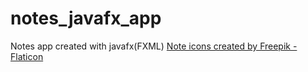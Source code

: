 # notes_javafx_app
Notes app created with javafx(FXML)
<a href="https://www.flaticon.com/free-icons/note" title="note icons">Note icons created by Freepik - Flaticon</a>
